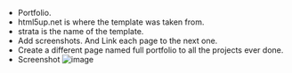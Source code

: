 - Portfolio.
- html5up.net is where the template was taken from.
- strata is the name of the template.
- Add screenshots. And Link each page to the next one. 
- Create a different page named full portfolio to all the projects ever done.
- Screenshot
![image](https://github.com/user-attachments/assets/c551ea56-6ff5-4e15-b437-392a54005111)


